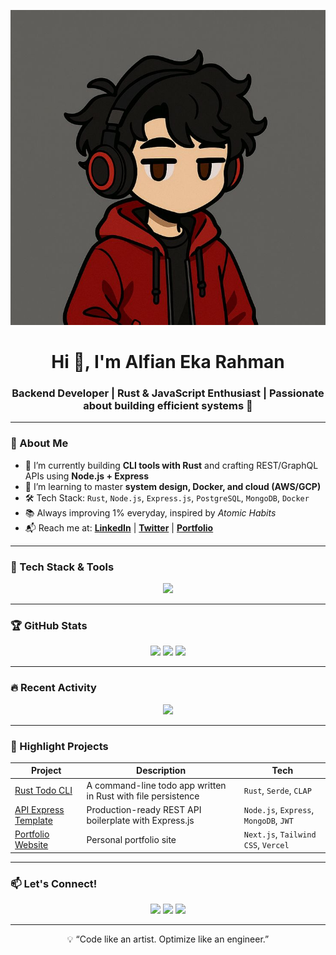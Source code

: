 <!-- Banner -->
<p align="center">
  <img src="pp.jpg" alt="hero" />
</p>

<!-- Intro -->
<h1 align="center">Hi 👋, I'm Alfian Eka Rahman</h1>
<h3 align="center">Backend Developer | Rust & JavaScript Enthusiast | Passionate about building efficient systems 🚀</h3>

---

### 🧠 About Me

- 🔭 I’m currently building **CLI tools with Rust** and crafting REST/GraphQL APIs using **Node.js + Express**
- 🌱 I’m learning to master **system design, Docker, and cloud (AWS/GCP)**
- 🛠️ Tech Stack: `Rust`, `Node.js`, `Express.js`, `PostgreSQL`, `MongoDB`, `Docker`
- 📚 Always improving 1% everyday, inspired by *Atomic Habits*
- 📬 Reach me at: **[LinkedIn](https://linkedin.com/in/yourname)** | **[Twitter](https://twitter.com/yourhandle)** | **[Portfolio](https://yourportfolio.com)**

---

### 🚀 Tech Stack & Tools

<p align="center">
  <img src="https://skillicons.dev/icons?i=rust,nodejs,js,ts,express,postgres,mongodb,docker,git,github,vscode,linux" />
</p>

---

### 🏆 GitHub Stats

<p align="center">
  <img src="https://github-readme-streak-stats.herokuapp.com/?user=alfianekarahman&theme=tokyonight" />
  <img src="https://github-readme-stats.vercel.app/api?username=alfianekarahman&show_icons=true&theme=tokyonight&hide=stars" />
  <img src="https://github-readme-stats.vercel.app/api/top-langs/?username=alfianekarahman&layout=compact&theme=tokyonight" />
</p>

---

### 🔥 Recent Activity

<!-- GitHub activity graph -->
<p align="center">
  <img src="https://github-readme-activity-graph.cyclic.app/graph?username=alfianekarahman&theme=react-dark&area=true" />
</p>

---

### 📌 Highlight Projects

| Project | Description | Tech |
|--------|-------------|------|
| [Rust Todo CLI](https://github.com/alfianekarahman/rust-todo-cli) | A command-line todo app written in Rust with file persistence | `Rust`, `Serde`, `CLAP` |
| [API Express Template](https://github.com/alfianekarahman/api-express-template) | Production-ready REST API boilerplate with Express.js | `Node.js`, `Express`, `MongoDB`, `JWT` |
| [Portfolio Website](https://yourportfolio.com) | Personal portfolio site | `Next.js`, `Tailwind CSS`, `Vercel` |

---

### 📫 Let's Connect!

<p align="center">
  <a href="https://linkedin.com/in/yourname"><img src="https://img.shields.io/badge/LinkedIn-%230077B5.svg?style=for-the-badge&logo=linkedin&logoColor=white" /></a>
  <a href="https://twitter.com/yourhandle"><img src="https://img.shields.io/badge/Twitter-%231DA1F2.svg?style=for-the-badge&logo=twitter&logoColor=white" /></a>
  <a href="mailto:you@example.com"><img src="https://img.shields.io/badge/Gmail-D14836?style=for-the-badge&logo=gmail&logoColor=white" /></a>
</p>

---
<p align="center">💡 “Code like an artist. Optimize like an engineer.”</p>
